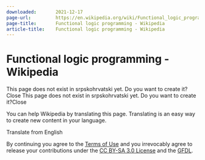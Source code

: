 ```yaml
---
downloaded:       2021-12-17
page-url:         https://en.wikipedia.org/wiki/Functional_logic_programming
page-title:       Functional logic programming - Wikipedia
article-title:    Functional logic programming - Wikipedia
---
```

# Functional logic programming - Wikipedia

This page does not exist in srpskohrvatski yet. Do you want to create it?Close
This page does not exist in srpskohrvatski yet. Do you want to create it?Close

You can help Wikipedia by translating this page. Translating is an easy way to create new content in your language.

Translate from English

By continuing you agree to the [Terms of Use][1] and you irrevocably agree to release your contributions under the [CC BY-SA 3.0 License][2] and the [GFDL][3].

[1]: https://foundation.wikimedia.org/wiki/Terms_of_Use
[2]: https://creativecommons.org/licenses/by-sa/3.0/
[3]: https://en.wikipedia.org/wiki/Wikipedia:Text_of_the_GNU_Free_Documentation_License
